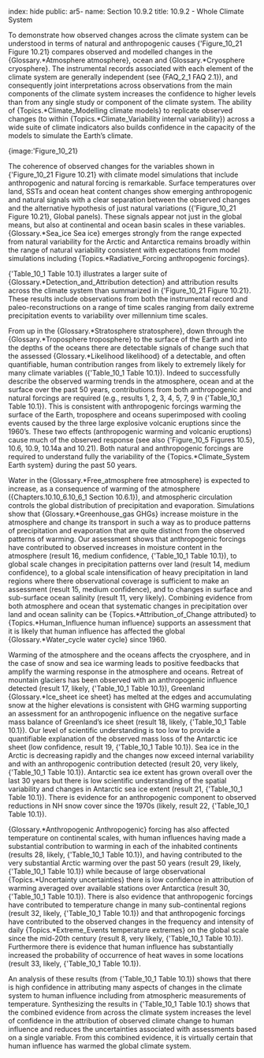 index: hide
public: ar5-
name: Section 10.9.2
title: 10.9.2 - Whole Climate System

To demonstrate how observed changes across the climate system can be understood in terms of natural and anthropogenic causes {'Figure_10_21 Figure 10.21} compares observed and modelled changes in the {Glossary.*Atmosphere atmosphere}, ocean and {Glossary.*Cryosphere cryosphere}. The instrumental records associated with each element of the climate system are generally independent (see {FAQ_2_1 FAQ 2.1}), and consequently joint interpretations across observations from the main components of the climate system increases the confidence to higher levels than from any single study or component of the climate system. The ability of {Topics.*Climate_Modelling climate models} to replicate observed changes (to within {Topics.*Climate_Variability internal variability}) across a wide suite of climate indicators also builds confidence in the capacity of the models to simulate the Earth’s climate.

{image:'Figure_10_21}

The coherence of observed changes for the variables shown in {'Figure_10_21 Figure 10.21} with climate model simulations that include anthropogenic and natural forcing is remarkable. Surface temperatures over land, SSTs and ocean heat content changes show emerging anthropogenic and natural signals with a clear separation between the observed changes and the alternative hypothesis of just natural variations ({'Figure_10_21 Figure 10.21}, Global panels). These signals appear not just in the global means, but also at continental and ocean basin scales in these variables. {Glossary.*Sea_ice Sea ice} emerges strongly from the range expected from natural variability for the Arctic and Antarctica remains broadly within the range of natural variability consistent with expectations from model simulations including {Topics.*Radiative_Forcing anthropogenic forcings}.

{'Table_10_1 Table 10.1} illustrates a larger suite of {Glossary.*Detection_and_Attribution detection} and attribution results across the climate system than summarized in {'Figure_10_21 Figure 10.21}. These results include observations from both the instrumental record and paleo-reconstructions on a range of time scales ranging from daily extreme precipitation events to variability over millennium time scales.

From up in the {Glossary.*Stratosphere stratosphere}, down through the {Glossary.*Troposphere troposphere} to the surface of the Earth and into the depths of the oceans there are detectable signals of change such that the assessed {Glossary.*Likelihood likelihood} of a detectable, and often quantifiable, human contribution ranges from likely to extremely likely for many climate variables ({'Table_10_1 Table 10.1}). Indeed to successfully describe the observed warming trends in the atmosphere, ocean and at the surface over the past 50 years, contributions from both anthropogenic and natural forcings are required (e.g., results 1, 2, 3, 4, 5, 7, 9 in {'Table_10_1 Table 10.1}). This is consistent with anthropogenic forcings warming the surface of the Earth, troposphere and oceans superimposed with cooling events caused by the three large explosive volcanic eruptions since the 1960’s. These two effects (anthropogenic warming and volcanic eruptions) cause much of the observed response (see also {'Figure_10_5 Figures 10.5}, 10.6, 10.9, 10.14a and 10.21). Both natural and anthropogenic forcings are required to understand fully the variability of the {Topics.*Climate_System Earth system} during the past 50 years.

Water in the {Glossary.*Free_atmosphere free atmosphere} is expected to increase, as a consequence of warming of the atmosphere ({Chapters.10.10_6.10_6_1 Section 10.6.1}), and atmospheric circulation controls the global distribution of precipitation and evaporation. Simulations show that {Glossary.*Greenhouse_gas GHGs} increase moisture in the atmosphere and change its transport in such a way as to produce patterns of precipitation and evaporation that are quite distinct from the observed patterns of warming. Our assessment shows that anthropogenic forcings have contributed to observed increases in moisture content in the atmosphere (result 16, medium confidence, {'Table_10_1 Table 10.1}), to global scale changes in precipitation patterns over land (result 14, medium confidence), to a global scale intensification of heavy precipitation in land regions where there observational coverage is sufficient to make an assessment (result 15, medium confidence), and to changes in surface and sub-surface ocean salinity (result 11, very likely). Combining evidence from both atmosphere and ocean that systematic changes in precipitation over land and ocean salinity can be {Topics.*Attribution_of_Change attributed} to {Topics.*Human_Influence human influence} supports an assessment that it is likely that human influence has affected the global {Glossary.*Water_cycle water cycle} since 1960.

Warming of the atmosphere and the oceans affects the cryosphere, and in the case of snow and sea ice warming leads to positive feedbacks that amplify the warming response in the atmosphere and oceans. Retreat of mountain glaciers has been observed with an anthropogenic influence detected (result 17, likely, {'Table_10_1 Table 10.1}), Greenland {Glossary.*Ice_sheet ice sheet} has melted at the edges and accumulating snow at the higher elevations is consistent with GHG warming supporting an assessment for an anthropogenic influence on the negative surface mass balance of Greenland’s ice sheet (result 18, likely, {'Table_10_1 Table 10.1}). Our level of scientific understanding is too low to provide a quantifiable explanation of the observed mass loss of the Antarctic ice sheet (low confidence, result 19, {'Table_10_1 Table 10.1}). Sea ice in the Arctic is decreasing rapidly and the changes now exceed internal variability and with an anthropogenic contribution detected (result 20, very likely, {'Table_10_1 Table 10.1}). Antarctic sea ice extent has grown overall over the last 30 years but there is low scientific understanding of the spatial variability and changes in Antarctic sea ice extent (result 21, {'Table_10_1 Table 10.1}). There is evidence for an anthropogenic component to observed reductions in NH snow cover since the 1970s (likely, result 22, {'Table_10_1 Table 10.1}).

{Glossary.*Anthropogenic Anthropogenic} forcing has also affected temperature on continental scales, with human influences having made a substantial contribution to warming in each of the inhabited continents (results 28, likely, {'Table_10_1 Table 10.1}), and having contributed to the very substantial Arctic warming over the past 50 years (result 29, likely, {'Table_10_1 Table 10.1}) while because of large observational {Topics.*Uncertainty uncertainties} there is low confidence in attribution of warming averaged over available stations over Antarctica (result 30, {'Table_10_1 Table 10.1}). There is also evidence that anthropogenic forcings have contributed to temperature change in many sub-continental regions (result 32, likely, {'Table_10_1 Table 10.1}) and that anthropogenic forcings have contributed to the observed changes in the frequency and intensity of daily {Topics.*Extreme_Events temperature extremes} on the global scale since the mid-20th century (result 8, very likely, {'Table_10_1 Table 10.1}). Furthermore there is evidence that human influence has substantially increased the probability of occurrence of heat waves in some locations (result 33, likely, {'Table_10_1 Table 10.1}).

An analysis of these results (from {'Table_10_1 Table 10.1}) shows that there is high confidence in attributing many aspects of changes in the climate system to human influence including from atmospheric measurements of temperature. Synthesizing the results in {'Table_10_1 Table 10.1} shows that the combined evidence from across the climate system increases the level of confidence in the attribution of observed climate change to human influence and reduces the uncertainties associated with assessments based on a single variable. From this combined evidence, it is virtually certain that human influence has warmed the global climate system.
